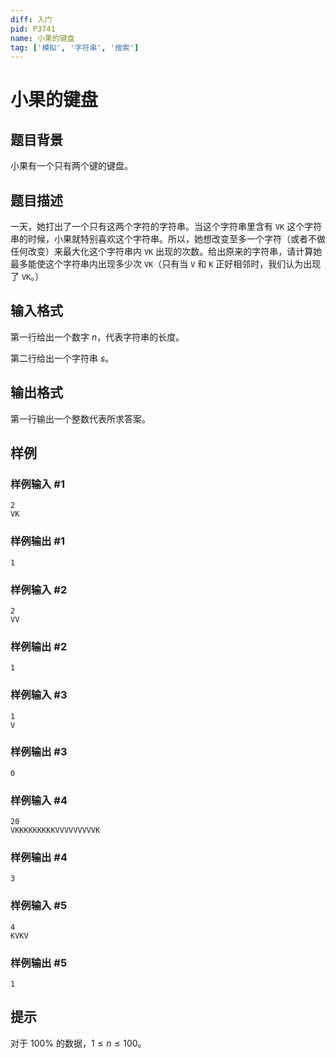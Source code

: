```yaml
---
diff: 入门
pid: P3741
name: 小果的键盘
tag: ['模拟', '字符串', '搜索']
---
```

# 小果的键盘
## 题目背景

小果有一个只有两个键的键盘。

## 题目描述

一天，她打出了一个只有这两个字符的字符串。当这个字符串里含有 `VK` 这个字符串的时候，小果就特别喜欢这个字符串。所以，她想改变至多一个字符（或者不做任何改变）来最大化这个字符串内 `VK` 出现的次数。给出原来的字符串，请计算她最多能使这个字符串内出现多少次 `VK`（只有当 `V` 和 `K` 正好相邻时，我们认为出现了 `VK`。）
## 输入格式

第一行给出一个数字 $n$，代表字符串的长度。

第二行给出一个字符串 $s$。
## 输出格式

第一行输出一个整数代表所求答案。

## 样例

### 样例输入 #1
```
2
VK

```
### 样例输出 #1
```
1
```
### 样例输入 #2
```
2
VV
```
### 样例输出 #2
```
1
```
### 样例输入 #3
```
1
V
```
### 样例输出 #3
```
0
```
### 样例输入 #4
```
20
VKKKKKKKKKVVVVVVVVVK
```
### 样例输出 #4
```
3
```
### 样例输入 #5
```
4
KVKV

```
### 样例输出 #5
```
1

```
## 提示

对于 $100\%$ 的数据，$1\le n\le 100$。
